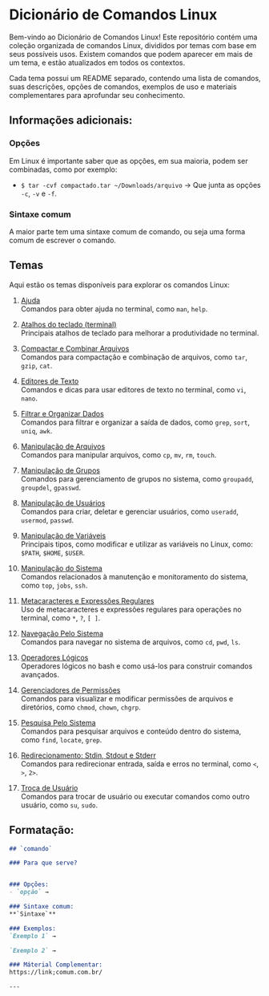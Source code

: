 # Dicionário de Comandos Linux
Bem-vindo ao Dicionário de Comandos Linux! Este repositório contém uma coleção organizada de comandos Linux, divididos por temas com base em seus possíveis usos. Existem comandos que podem aparecer em mais de um tema, e estão atualizados em todos os contextos.

Cada tema possui um README separado, contendo uma lista de comandos, suas descrições, opções de comandos, exemplos de uso e materiais complementares para aprofundar seu conhecimento.

## Informações adicionais:
### Opções
Em Linux é importante saber que as opções, em sua maioria, podem ser combinadas, como por exemplo:
- `$ tar -cvf compactado.tar ~/Downloads/arquivo` → Que junta as opções `-c`, `-v` e `-f`.

### Sintaxe comum
A maior parte tem uma sintaxe comum de comando, ou seja uma forma comum de escrever o comando.

## Temas
Aqui estão os temas disponíveis para explorar os comandos Linux:

1. [Ajuda](./Ajuda/README.md)  
   Comandos para obter ajuda no terminal, como `man`, `help`.

2. [Atalhos do teclado (terminal)](./AtalhosTeclado/README.md)  
   Principais atalhos de teclado para melhorar a produtividade no terminal.

3. [Compactar e Combinar Arquivos](./Compactar|Combinar/README.md)  
   Comandos para compactação e combinação de arquivos, como `tar`, `gzip`, `cat`.

4. [Editores de Texto](./EditoresDeTexto/README.md)  
   Comandos e dicas para usar editores de texto no terminal, como `vi`, `nano`.

5. [Filtrar e Organizar Dados](./Filtrar|Organizar/README.md)  
   Comandos para filtrar e organizar a saída de dados, como `grep`, `sort`, `uniq`, `awk`.

6. [Manipulação de Arquivos](./ManipulaçãoDeArquivos/README.md)  
   Comandos para manipular arquivos, como `cp`, `mv`, `rm`, `touch`.

7. [Manipulação de Grupos](./ManipulaçãoDeGrupos/README.md)  
   Comandos para gerenciamento de grupos no sistema, como `groupadd`, `groupdel`, `gpasswd`.

8. [Manipulação de Usuários](./ManipulaçãoDeUsuários/README.md)  
   Comandos para criar, deletar e gerenciar usuários, como `useradd`, `usermod`, `passwd`.

9. [Manipulação de Variáveis](./ManipulaçãoDeVariaveis/README.md)  
   Principais tipos, como modificar e utilizar as variáveis no Linux, como: `$PATH`, `$HOME`, `$USER`.

10. [Manipulação do Sistema](./ManipulaçãoDoSistema/README.md)  
    Comandos relacionados à manutenção e monitoramento do sistema, como `top`, `jobs`, `ssh`.

11. [Metacaracteres e Expressões Regulares](./MetaCaractere/README.md)  
    Uso de metacaracteres e expressões regulares para operações no terminal, como `*`, `?`, `[ ]`.

12. [Navegação Pelo Sistema](./NavegaçãoPeloSistema/README.md)  
    Comandos para navegar no sistema de arquivos, como `cd`, `pwd`, `ls`.

13. [Operadores Lógicos](./OperadoresLógicos/README.md)  
    Operadores lógicos no bash e como usá-los para construir comandos avançados.

14. [Gerenciadores de Permissões](./Permissões/README.md)  
    Comandos para visualizar e modificar permissões de arquivos e diretórios, como `chmod`, `chown`, `chgrp`.

15. [Pesquisa Pelo Sistema](./PesquisaPeloSistema/README.md)  
    Comandos para pesquisar arquivos e conteúdo dentro do sistema, como `find`, `locate`, `grep`.

16. [Redirecionamento: Stdin, Stdout e Stderr](./Stdin|Stdout|Stderr/README.md)  
    Comandos para redirecionar entrada, saída e erros no terminal, como `<`, `>`, `2>`.

17. [Troca de Usuário](./TrocaDeUsuário/README.md)  
    Comandos para trocar de usuário ou executar comandos como outro usuário, como `su`, `sudo`.


## Formatação:
```markdown
## `comando`

### Para que serve?


### Opções:
- `opção` →

### Sintaxe comum:
**`Sintaxe`**

### Exemplos:
`Exemplo 1` →

`Exemplo 2` →

### Máterial Complementar:
https://link;comum.com.br/

---
```